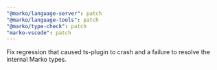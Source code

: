 ```yaml
---
"@marko/language-server": patch
"@marko/language-tools": patch
"@marko/type-check": patch
"marko-vscode": patch
---
```


Fix regression that caused ts-plugin to crash and a failure to resolve the internal Marko types.
